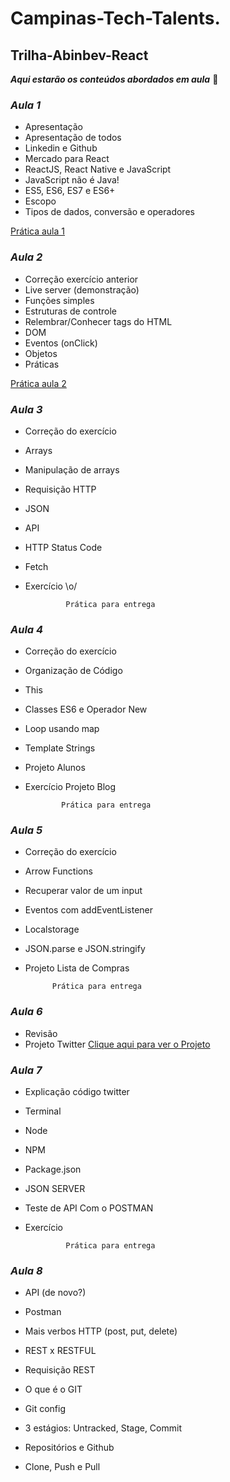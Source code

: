# Campinas-Tech-Talents.
## Trilha-Abinbev-React 

***Aqui estarão os conteúdos abordados em aula*** 👀


 ### *Aula 1*
 
* Apresentação
* Apresentação de todos
* Linkedin e Github 
* Mercado para React
* ReactJS, React Native e JavaScript
* JavaScript não é Java!
* ES5, ES6, ES7 e ES6+
* Escopo
* Tipos de dados, conversão e operadores

<a href="https://github.com/Rafael-Yokoyama/Campinas_Tech_Talents/tree/main/Trilha_ABInBev/aula1" target="_blank">Prática aula  1</a>


 

 ### *Aula 2*
 
 * Correção exercício anterior
 * Live server (demonstração)
 * Funções simples
 * Estruturas de controle
 * Relembrar/Conhecer tags do HTML
 * DOM
 * Eventos (onClick)
 * Objetos
 * Práticas
 
  <a href="https://github.com/Rafael-Yokoyama/Campinas_Tech_Talents/tree/main/Trilha_ABInBev/aula2" target="_blank">Prática aula  2</a>

 
  ### *Aula 3*
 
 * Correção do exercício
 * Arrays
 * Manipulação de arrays
 * Requisição HTTP
 * JSON
 * API
 * HTTP Status Code
 * Fetch
 * Exercício \o/ 
   
                Prática para entrega

### *Aula 4*
  * Correção do exercício
  * Organização de Código
  * This
  * Classes ES6 e Operador New
  * Loop usando map
  * Template Strings
  * Projeto Alunos
  * Exercício Projeto Blog


                Prática para entrega

### *Aula 5*

   * Correção do exercício
   * Arrow Functions
   * Recuperar valor de um input
   * Eventos com addEventListener
   * Localstorage
   * JSON.parse e JSON.stringify
   *  Projeto Lista de Compras


                Prática para entrega
                
### *Aula 6*
   * Revisão
   * Projeto Twitter
   <a href="https://github.com/Rafael-Yokoyama/Projetos-Trilha-Abinbev-React/tree/main/twitter-clone"> Clique aqui para ver o Projeto </a> 

              

### *Aula 7*

   * Explicação código twitter
   * Terminal
   * Node 
   * NPM
   * Package.json
   * JSON SERVER
   * Teste de API Com o POSTMAN
   * Exercício



                           
                  Prática para entrega
                  
                  
### *Aula 8*

   * API (de novo?)
   
   * Postman
   * Mais verbos HTTP (post, put, delete)
   * REST x RESTFUL
   * Requisição REST
   * O que é o GIT
   * Git config
   * 3 estágios: Untracked, Stage, Commit
   * Repositórios e Github 
   * Clone, Push e Pull





